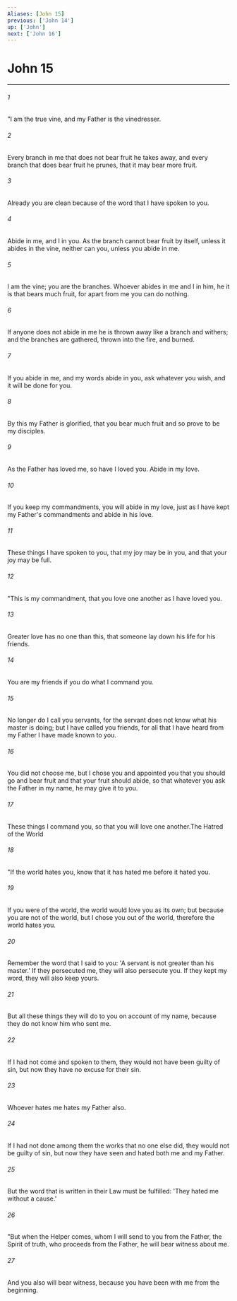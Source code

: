 ```yaml
---
Aliases: [John 15]
previous: ['John 14']
up: ['John']
next: ['John 16']
---
```

# John 15

***

 

###### 1 
"I am the true vine, and my Father is the vinedresser. 
 

###### 2 
Every branch in me that does not bear fruit he takes away, and every branch that does bear fruit he prunes, that it may bear more fruit. 
 

###### 3 
Already you are clean because of the word that I have spoken to you. 
 

###### 4 
Abide in me, and I in you. As the branch cannot bear fruit by itself, unless it abides in the vine, neither can you, unless you abide in me. 
 

###### 5 
I am the vine; you are the branches. Whoever abides in me and I in him, he it is that bears much fruit, for apart from me you can do nothing. 
 

###### 6 
If anyone does not abide in me he is thrown away like a branch and withers; and the branches are gathered, thrown into the fire, and burned. 
 

###### 7 
If you abide in me, and my words abide in you, ask whatever you wish, and it will be done for you. 
 

###### 8 
By this my Father is glorified, that you bear much fruit and so prove to be my disciples. 
 

###### 9 
As the Father has loved me, so have I loved you. Abide in my love. 
 

###### 10 
If you keep my commandments, you will abide in my love, just as I have kept my Father's commandments and abide in his love. 
 

###### 11 
These things I have spoken to you, that my joy may be in you, and that your joy may be full.
 
 

###### 12 
"This is my commandment, that you love one another as I have loved you. 
 

###### 13 
Greater love has no one than this, that someone lay down his life for his friends. 
 

###### 14 
You are my friends if you do what I command you. 
 

###### 15 
No longer do I call you servants, for the servant does not know what his master is doing; but I have called you friends, for all that I have heard from my Father I have made known to you. 
 

###### 16 
You did not choose me, but I chose you and appointed you that you should go and bear fruit and that your fruit should abide, so that whatever you ask the Father in my name, he may give it to you. 
 

###### 17 
These things I command you, so that you will love one another.The Hatred of the World
 
 

###### 18 
"If the world hates you, know that it has hated me before it hated you. 
 

###### 19 
If you were of the world, the world would love you as its own; but because you are not of the world, but I chose you out of the world, therefore the world hates you. 
 

###### 20 
Remember the word that I said to you: 'A servant is not greater than his master.' If they persecuted me, they will also persecute you. If they kept my word, they will also keep yours. 
 

###### 21 
But all these things they will do to you on account of my name, because they do not know him who sent me. 
 

###### 22 
If I had not come and spoken to them, they would not have been guilty of sin, but now they have no excuse for their sin. 
 

###### 23 
Whoever hates me hates my Father also. 
 

###### 24 
If I had not done among them the works that no one else did, they would not be guilty of sin, but now they have seen and hated both me and my Father. 
 

###### 25 
But the word that is written in their Law must be fulfilled: 'They hated me without a cause.'
 
 

###### 26 
"But when the Helper comes, whom I will send to you from the Father, the Spirit of truth, who proceeds from the Father, he will bear witness about me. 
 

###### 27 
And you also will bear witness, because you have been with me from the beginning.
 
